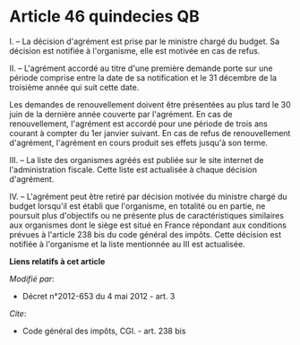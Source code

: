 # Article 46 quindecies QB

I. – La décision d'agrément est prise par le ministre chargé du budget. Sa décision est notifiée à l'organisme, elle est
motivée en cas de refus.

II. – L'agrément accordé au titre d'une première demande porte sur une période comprise entre la date de sa notification et
le 31 décembre de la troisième année qui suit cette date.

Les demandes de renouvellement doivent être présentées au plus tard le 30 juin de la dernière année couverte par l'agrément.
En cas de renouvellement, l'agrément est accordé pour une période de trois ans courant à compter du 1er janvier suivant. En
cas de refus de renouvellement d'agrément, l'agrément en cours produit ses effets jusqu'à son terme.

III. – La liste des organismes agréés est publiée sur le site internet de l'administration fiscale. Cette liste est
actualisée à chaque décision d'agrément.

IV. – L'agrément peut être retiré par décision motivée du ministre chargé du budget lorsqu'il est établi que l'organisme, en
totalité ou en partie, ne poursuit plus d'objectifs ou ne présente plus de caractéristiques similaires aux organismes dont le
siège est situé en France répondant aux conditions prévues à l'article 238 bis du code général des impôts. Cette décision est
notifiée à l'organisme et la liste mentionnée au III est actualisée.

**Liens relatifs à cet article**

_Modifié par_:

  - Décret n°2012-653 du 4 mai 2012 - art. 3

_Cite_:

  - Code général des impôts, CGI. - art. 238 bis
